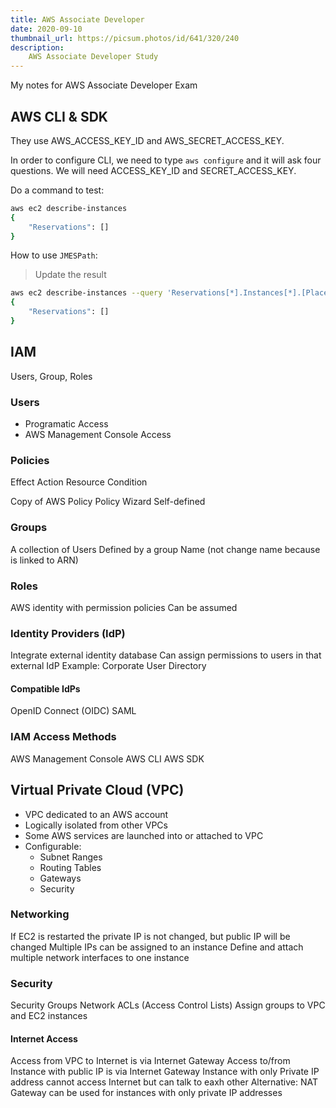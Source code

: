 ```yaml
---
title: AWS Associate Developer
date: 2020-09-10
thumbnail_url: https://picsum.photos/id/641/320/240
description:
    AWS Associate Developer Study
---
```


My notes for AWS Associate Developer Exam
<!--more-->

## AWS CLI & SDK

They use AWS_ACCESS_KEY_ID and AWS_SECRET_ACCESS_KEY.

In order to configure CLI, we need to type `aws configure` and it will ask four questions. We will need ACCESS_KEY_ID and SECRET_ACCESS_KEY.

Do a command to test:

```sh
aws ec2 describe-instances
{
    "Reservations": []
}
```

How to use `JMESPath`:

> Update the result

```bash
aws ec2 describe-instances --query 'Reservations[*].Instances[*].[Placement.AvailabilityZone | [0], InstanceId, State.Name]'
{
    "Reservations": []
}
```

## IAM

Users, Group, Roles

### Users

- Programatic Access
- AWS Management Console Access

### Policies

Effect
Action
Resource
Condition

Copy of AWS Policy
Policy Wizard
Self-defined

### Groups

A collection of Users
Defined by a group Name (not change name because is linked to ARN)

### Roles

AWS identity with permission policies
Can be assumed 

### Identity Providers (IdP)

Integrate external identity database
Can assign permissions to users in that external IdP
Example: Corporate User Directory

#### Compatible IdPs

OpenID Connect (OIDC)
SAML

### IAM Access Methods

AWS Management Console
AWS CLI
AWS SDK

## Virtual Private Cloud (VPC)

- VPC dedicated to an AWS account
- Logically isolated from other VPCs
- Some AWS services are launched into or attached to VPC
- Configurable:
    - Subnet Ranges
    - Routing Tables
    - Gateways
    - Security

### Networking

If EC2 is restarted the private IP is not changed, but public IP will be changed
Multiple IPs can be assigned to an instance
Define and attach multiple network interfaces to one instance

### Security

Security Groups
Network ACLs (Access Control Lists)
Assign groups to VPC and EC2 instances

#### Internet Access

Access from VPC to Internet is via Internet Gateway
Access to/from Instance with public IP is via Internet Gateway
Instance with only Private IP address cannot access Internet but can talk to eaxh other
Alternative: NAT Gateway can be used for instances with only private IP addresses

